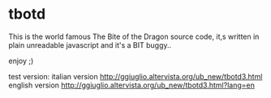 # tbotd

This is the world famous The Bite of the Dragon source code, it,s written in plain unreadable javascript and it's a BIT buggy..

enjoy ;)

test version:
italian version http://ggiuglio.altervista.org/ub_new/tbotd3.html
english version http://ggiuglio.altervista.org/ub_new/tbotd3.html?lang=en
